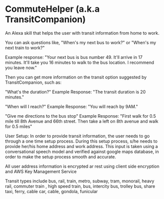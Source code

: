 # CommuteHelper (a.k.a TransitCompanion)

An Alexa skill that helps the user with transit information from home to work.

You can ask questions like,
"When's my next bus to work?" or "When's my next train to work?"

Example response: "Your next bus is bus number 49. It'll arrive in 17 minutes. It'll take you 
16 minutes to walk to the bus location. I recommend you leave now."

Then you can get more information on the transit option suggested by TransitCompanion, such as:

"What's the duration?"
Example Response: "The transit duration is 20 minutes."

"When will I reach?"
Example Response: "You will reach by 9AM."

"Give me directions to the bus stop"
Example Response: "First walk for 0.5 mile till 8th Avenue and 66th street. 
Then take a left on 8th avenue and walk for 0.5 miles"


User Setup:
In order to provide transit information, the user needs to go through a one time setup process.
During this setup process, s/he needs to provide her/his home address and work address.
This input is taken using a conversational speech model and verified against google maps database, in order
to make the setup process smooth and accurate.

All user address information is encrypted ar rest using client side encryption and AWS Key Management Service

Transit types include bus, rail, train, metro, subway, tram, monorail, heavy rail, commuter train
, high speed train, bus, intercity bus, trolley bus, share taxi, ferry, cable car, cable, gondola, funicular
